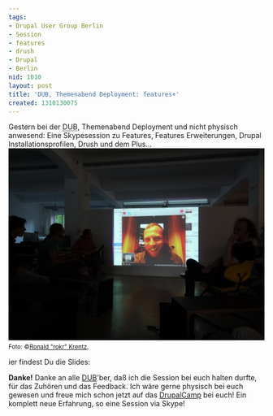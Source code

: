 ```yaml
---
tags:
- Drupal User Group Berlin
- Session
- features
- drush
- Drupal
- Berlin
nid: 1010
layout: post
title: 'DUB, Themenabend Deployment: features+'
created: 1310130075
---
```

<p>Gestern bei der <acronym title="Drupal Usergroup Berlin">DUB</acronym>, Themenabend Deployment und nicht physisch anwesend: Eine Skypesession zu Features, Features Erweiterungen, Drupal Installationsprofilen, Drush und dem Plus... <img alt="Skypesession: features+" src="/assets/imgs/2011-dub-deployment-features-plus-presentation.jpeg" /> <small>Foto: &copy;<a href="http://rrookkrr.wordpress.com">Ronald "rokr" Krentz</a>, </small></p><!--break-->
ier findest Du die Slides: <https://www.slideshare.net/fl3a/features-8532146>
<p><strong>Danke!</strong> Danke an alle <a href="http://groups.drupal.org/dub-drupal-usergroup-berlin" title="DUB - Drupal Usergroup Berlin">DUB</a>'ber, daß ich die Session bei euch halten durfte, für das Zuhören und das Feedback. Ich wäre gerne physisch bei euch gewesen und freue mich schon jetzt auf das <a href="http://drupalcity.de/" title="DrupalCamp Berlin">DrupalCamp</a> bei euch! Ein komplett neue Erfahrung, so eine Session via Skype!</p>
